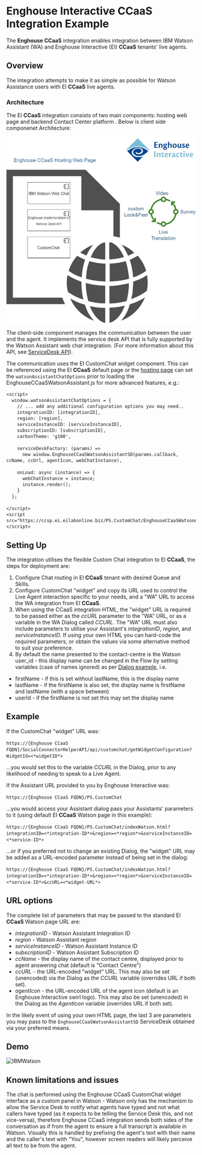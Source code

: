 # Enghouse Interactive CCaaS Integration Example

The **Enghouse CCaaS** integration enables integration between IBM Watson Assistant (WA) and Enghouse Interactive (EI) **CCaaS** tenants' live agents.

## Overview

The integration attempts to make it as simple as possible for Watson Assistance users with EI **CCaaS** live agents.

### Architecture

The EI **CCaaS**  integration consists of two main components: hosting web page and backend Contact Center platform . Below is client side componenet Architecture:

![EI **CCaaS** Watson Asistance Integration Architecture Overview](ibmWatson.jpg)

The client-side component manages the communication between the user and the agent. It implements the service desk API that is fully supported by the Watson Assistant web chat integration. (For more information about this API, see [ServiceDesk API](https://github.com/watson-developer-cloud/assistant-web-chat-service-desk-starter/blob/main/docs/API.md)).

The communication uses the EI CustomChat widget component.  This can be referenced using the EI **CCaaS** default page or the [hosting page](./client/watsonExample.html) can set the `watsonAssistantChatOptions` prior to loading the EnghouseCCaaSWatsonAssistant.js for more advanced features, e.g.:

```
<script>
  window.watsonAssistantChatOptions = {
	// ... add any additional configuration options you may need..
	integrationID: [integrationID],
	region: [region],
	serviceInstanceID: [serviceInstanceID],
	subscriptionID: [subscriptionID],
    carbonTheme: 'g100',
	
	serviceDeskFactory: (params) =>
	  new window.EnghouseCCaaSWatsonAssistantSD(params.callback, ccName, ccUrl, agentIcon, webChatInstance),

	onLoad: async (instance) => {
	  webChatInstance = instance;
	  instance.render();
	}
  };

</script>	
<script src="https://ccsp.ei.eilabonline.biz/PS.CustomChat/EnghouseCCaaSWatsonAssistant.js"></script>
```


## Setting Up


The integration utilises the flexible Custom Chat integration to EI **CCaaS**, the steps for deployment are:


1. Configure Chat routing in EI **CCaaS** tenant with desired Queue and Skills.
2. Configure CustomChat "widget" and copy its URL used to control the Live Agent interaction specific to your needs, and a "WA" URL to access the WA integration from EI **CCaaS**.
3. When using the CCaaS integration HTML, the "widget" URL is required to be passed either as the *ccURL* parameter to the "WA" URL, or as a variable in the WA Dialog called *CCURL*.  The "WA" URL must also include parameters to utilise your Assistant's *integrationID*, *region*, and *serviceInstanceID*.  If using your own HTML you can hard-code the required parameters, or obtain the values via some alternative method to suit your preference.
4. By default the name presented to the contact-centre is the Watson user_id - this display name can be changed in the Flow by setting variables (case of names ignored) as per [Dialog example](./VG_TravelDemo-dialog.json), i.e. 
- firstName - if this is set without lastName, this is the display name
- lastName - if the firstName is also set, the display name is firstName and lastName (with a space between)
- userId - if the firstName is not set this may set the display name


## Example

If the CustomChat "widget" URL was:

`https://{Enghouse CCaaS FQDN}/SocialConnectorHelperAPI/api/customchat/getWidgetConfiguration?WidgetId=<*widgetID*>`

...you would set this to the variable *CCURL* in the Dialog, prior to any likelihood of needing to speak to a Live Agent.


If the Assistant URL provided to you by Enghouse Interactive was:

`https://{Enghouse CCaaS FQDN}/PS.CustomChat`

...you would access your Assistant dialog pass your Assistants' parameters to it (using default EI **CCaaS** Watson page in this example):

`https://{Enghouse CCaaS FQDN}/PS.CustomChat/indexWatson.html?integrationID=<*integration-ID*>&region=<*region*>&serviceInstanceID=<*service-ID*>`

...or if you preferred not to change an existing Dialog, the "widget" URL may be added as a URL-encoded parameter instead of being set in the dialog:

`https://{Enghouse CCaaS FQDN}/PS.CustomChat/indexWatson.html?integrationID=<*integration-ID*>&region=<*region*>&serviceInstanceID=<*service-ID*>&ccURL=<*widget-URL*>`


## URL options

The complete list of parameters that may be passed to the standard EI **CCaaS** Watson page URL are:

- *integrationID* - Watson Assistant Integration ID
- *region* - Watson Assistant region
- *serviceInstanceID* - Watson Assistant Instance ID
- *subscriptionID* - Watson Assistant Subscription ID
- *ccName* - the display name of the contact centre, displayed prior to agent answering chat (default is "Contact Centre")
- *ccURL* - the URL-encoded "widget" URL. This may also be set (unencoded) via the Dialog as the *CCURL* variable (overrides URL if both set). 
- *agentIcon* - the URL-encoded URL of the agent icon (default is an Enghouse Interactive swirl logo).  This may also be set (unencoded) in the Dialog as the *AgentIcon* variable (overrides URL if both set).

In the likely event of using your own HTML page, the last 3 are parameters you may pass to the `EnghouseCCaaSWatsonAssistantSD` ServiceDesk obtained via your preferred means.

## Demo
![IBMWatson](https://user-images.githubusercontent.com/30227436/203360082-bd2d1968-0d35-47e3-8039-0acd852bbf67.gif)

## Known limitations and issues


The chat is performed using the Enghouse CCaaS CustomChat widget interface as a custom panel in Watson - Watson only has the mechanism to allow the Service Desk to notify what agents have typed and not what callers have typed (as it expects to be telling the Service Desk this, and not vice-versa), therefore Enghouse CCaaS integration sends both sides of the conversation as if from the agent to ensure a full transcript is available in Watson. Visually this is handled by prefixing the agent's text with their name and the caller's text with "You", however screen readers will likely perceive all text to be from the agent.
